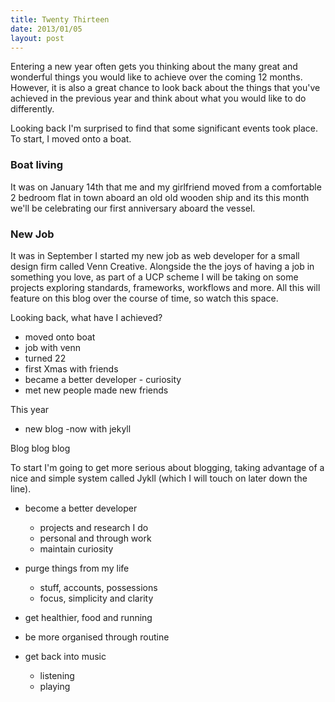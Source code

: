 ```yaml
---
title: Twenty Thirteen
date: 2013/01/05
layout: post
---
```


Entering a new year often gets you thinking about the many great and wonderful things you would like to achieve over the coming 12 months. However, it is also a great chance to look back about the things that you've achieved in the previous year and think about what you would like to do differently.

Looking back I'm surprised to find that some significant events took place. To start, I moved onto a boat.

### Boat living

It was on January 14th that me and my girlfriend moved from a comfortable 2 bedroom flat in town aboard an old old wooden ship and its this month we'll be celebrating our first anniversary aboard the vessel.

### New Job

It was in September I started my new job as web developer for a small design firm called Venn Creative. Alongside the the joys of having a job in something you love, as part of a UCP scheme I will be taking on some projects exploring standards, frameworks, workflows and more. All this will feature on this blog over the course of time, so watch this space.




Looking back, what have I achieved?
* moved onto boat
* job with venn
* turned 22
* first Xmas with friends
* became a better developer - curiosity
* met new people made new friends


This year
* new blog -now with jekyll

Blog blog blog

To start I'm going to get more serious about blogging, taking advantage of a nice and simple system called Jykll (which I will touch on later down the line). 

* become a better developer
  * projects and research I do
  * personal and through work
  * maintain curiosity

* purge things from my life
  * stuff, accounts, possessions
  * focus, simplicity and clarity

* get healthier, food and running
* be more organised through routine

* get back into music
  * listening
  * playing